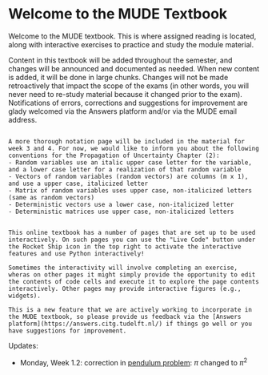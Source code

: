 # Welcome to the MUDE Textbook

Welcome to the MUDE textbook. This is where assigned reading is located, along with interactive exercises to practice and study the module material.

Content in this textbook will be added throughout the semester, and changes will be announced and documented as needed. When new content is added, it will be done in large chunks. Changes will not be made retroactively that impact the scope of the exams (in other words, you will never need to re-study material because it changed prior to the exam). Notifications of errors, corrections and suggestions for improvement are glady welcomed via the Answers platform and/or via the MUDE email address.



````{admonition} A Note about Notation
    
A more thorough notation page will be included in the material for week 3 and 4. For now, we would like to inform you about the following conventions for the Propagation of Uncertainty Chapter (2):
- Random variables use an italic upper case letter for the variable, and a lower case letter for a realization of that random variable
- Vectors of random variables (random vectors) are columns (m x 1), and use a upper case, italicized letter
- Matrix of random variables uses upper case, non-italicized letters (same as random vectors)
- Deterministic vectors use a lower case, non-italicized letter
- Deterministic matrices use upper case, non-italicized letters
````

````{admonition} Interactive Pages---Use Python in your Browser!
    
This online textbook has a number of pages that are set up to be used interactively. On such pages you can use the "Live Code" button under the Rocket Ship icon in the top right to activate the interactive features and use Python interactively!

Sometimes the interactivity will involve completing an exercise, wheras on other pages it might simply provide the opportunity to edit the contents of code cells and execute it to explore the page contents interactively. Other pages may provide interactive figures (e.g., widgets).

This is a new feature that we are actively working to incorporate in the MUDE textbook, so please provide us feedback via the [Answers platform](https://answers.citg.tudelft.nl/) if things go well or you have suggestions for improvement.
````



Updates:
- Monday, Week 1.2: correction in [pendulum problem](https://mude.citg.tudelft.nl/book/propagation_uncertainty/01_ErrorPropagation.html): $\pi$ changed to $\pi^2$